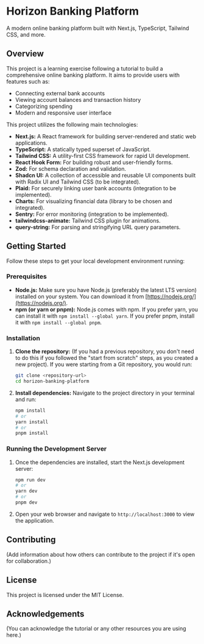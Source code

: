 # Horizon Banking Platform

A modern online banking platform built with Next.js, TypeScript, Tailwind CSS, and more.

## Overview

This project is a learning exercise following a tutorial to build a comprehensive online banking platform. It aims to provide users with features such as:

* Connecting external bank accounts
* Viewing account balances and transaction history
* Categorizing spending
* Modern and responsive user interface

This project utilizes the following main technologies:

* **Next.js:** A React framework for building server-rendered and static web applications.
* **TypeScript:** A statically typed superset of JavaScript.
* **Tailwind CSS:** A utility-first CSS framework for rapid UI development.
* **React Hook Form:** For building robust and user-friendly forms.
* **Zod:** For schema declaration and validation.
* **Shadcn UI:** A collection of accessible and reusable UI components built with Radix UI and Tailwind CSS (to be integrated).
* **Plaid:** For securely linking user bank accounts (integration to be implemented).
* **Charts:** For visualizing financial data (library to be chosen and integrated).
* **Sentry:** For error monitoring (integration to be implemented).
* **tailwindcss-animate:** Tailwind CSS plugin for animations.
* **query-string:** For parsing and stringifying URL query parameters.

## Getting Started

Follow these steps to get your local development environment running:

### Prerequisites

* **Node.js:** Make sure you have Node.js (preferably the latest LTS version) installed on your system. You can download it from [https://nodejs.org/](https://nodejs.org/).
* **npm (or yarn or pnpm):** Node.js comes with npm. If you prefer yarn, you can install it with `npm install --global yarn`. If you prefer pnpm, install it with `npm install --global pnpm`.

### Installation

1.  **Clone the repository:** (If you had a previous repository, you don't need to do this if you followed the "start from scratch" steps, as you created a new project). If you were starting from a Git repository, you would run:

    ```bash
    git clone <repository-url>
    cd horizon-banking-platform
    ```

2.  **Install dependencies:** Navigate to the project directory in your terminal and run:

    ```bash
    npm install
    # or
    yarn install
    # or
    pnpm install
    ```

### Running the Development Server

1.  Once the dependencies are installed, start the Next.js development server:

    ```bash
    npm run dev
    # or
    yarn dev
    # or
    pnpm dev
    ```

2.  Open your web browser and navigate to `http://localhost:3000` to view the application.

## Contributing

(Add information about how others can contribute to the project if it's open for collaboration.)

## License

This project is licensed under the MIT License.

## Acknowledgements

(You can acknowledge the tutorial or any other resources you are using here.)
